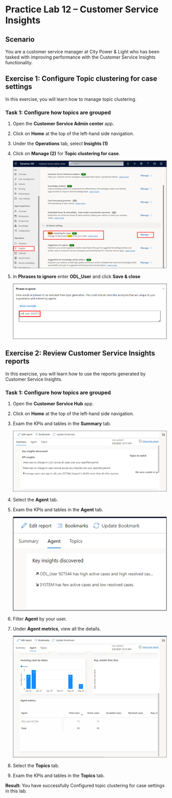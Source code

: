 # Practice Lab 12 – Customer Service Insights

## Scenario

You are a customer service manager at City Power & Light who has been tasked with improving performance with the Customer Service Insights functionality.

## Exercise 1: Configure Topic clustering for case settings

In this exercise, you will learn how to manage topic clustering.

### Task 1: Configure how topics are grouped

1. Open the **Customer Service Admin center** app.

2. Click on **Home** at the top of the left-hand side navigation.

3. Under the **Operations** tab, select **Insights (1)**

4. Click on **Manage (2)** for **Topic clustering for case**.

    ![](../images/collaboration-27.png)

6. In **Phrases to ignore** enter **ODL_User** and click **Save & close**

    ![](../images/collaboration-28.png)

## Exercise 2: Review Customer Service Insights reports

In this exercise, you will learn how to use the reports generated by Customer Service Insights.

### Task 1: Configure how topics are grouped

1. Open the **Customer Service Hub** app.

2. Click on **Home** at the top of the left-hand side navigation.

3. Exam the KPIs and tables in the **Summary** tab.

   ![](../images/collaboration-29.png)

4. Select the **Agent** tab.

5. Exam the KPIs and tables in the **Agent** tab.

   ![](../images/collaboration-30.png)

6. Filter **Agent** by your user.

7. Under **Agent metrics**, view all the details.

   ![](../images/collaboration-31.png)

8. Select the **Topics** tab.

9. Exam the KPIs and tables in the **Topics** tab.

**Result:** You have successfully Configured topic clustering for case settings in this lab.
